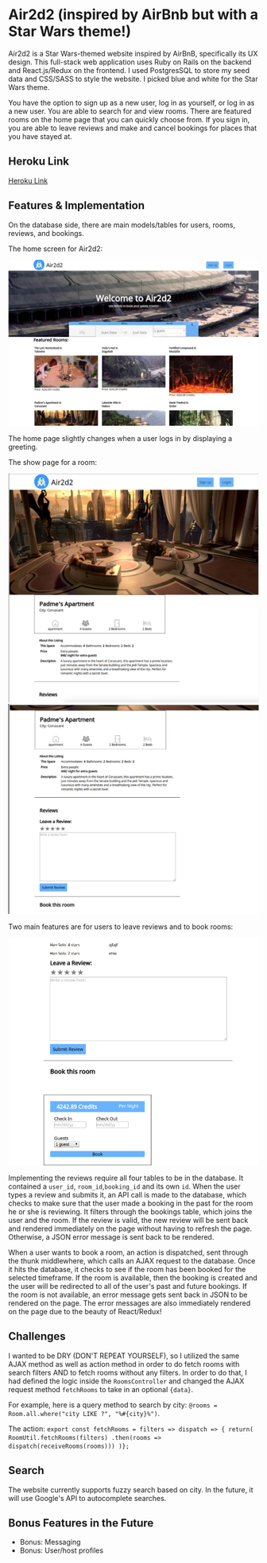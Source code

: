 # Air2d2 (inspired by AirBnb but with a Star Wars theme!)

Air2d2 is a Star Wars-themed website inspired by AirBnB, specifically its UX design. This full-stack web application uses Ruby on Rails on the backend and React.js/Redux on the frontend. I used PostgresSQL to store my seed data and CSS/SASS to style the website. I picked blue and white for the Star Wars theme.

You have the option to sign up as a new user, log in as yourself, or log in as a new user. You are able to search for and view rooms. There are featured rooms on the home page that you can quickly choose from. If you sign in, you are able to leave reviews and make and cancel bookings for places that you have stayed at.

## Heroku Link

[Heroku Link](http://air2d2.herokuapp.com)


## Features & Implementation

On the database side, there are main models/tables for users, rooms, reviews, and bookings.

The home screen for Air2d2:

![image of home](docs/images/welcome_page.png)

The home page slightly changes when a user logs in by displaying a greeting.

The show page for a room:

![image of show](docs/images/room_show_page)
![image of show2](docs/images/room_show_page2)


Two main features are for users to leave reviews and to book rooms:

![image of reviews and bookings](docs/images/reviews_bookings.png)


Implementing the reviews require all four tables to be in the database. It contained a `user_id`, `room_id`,`booking_id` and its own `id`. When the user types a review and submits it, an API call is made to the database, which checks to make sure that the user made a booking in the past for the room he or she is reviewing. It filters through the bookings table, which joins the user and the room. If the review is valid, the new review will be sent back and rendered immediately on the page without having to refresh the page. Otherwise, a JSON error message is sent back to be rendered.

When a user wants to book a room, an action is dispatched, sent through the thunk middlewhere, which calls an AJAX request to the database. Once it hits the database, it checks to see if the room has been booked for the selected timeframe. If the room is available, then the booking is created and the user will be redirected to all of the user's past and future bookings. If the room is not available, an error message gets sent back in JSON to be rendered on the page. The error messages are also immediately rendered on the page due to the beauty of React/Redux!

## Challenges

I wanted to be DRY (DON'T REPEAT YOURSELF), so I utilized the same AJAX method as well as action method in order to do fetch rooms with search filters AND to fetch rooms without any filters. In order to do that, I had defined the logic inside the `RoomsController` and changed the AJAX request method `fetchRooms` to take in an optional `{data}`.

For example, here is a query method to search by city: `@rooms = Room.all.where("city LIKE ?", "%#{city}%")`.

The action:
    ```export const fetchRooms = filters => dispatch => {
  return(
  RoomUtil.fetchRooms(filters)
    .then(rooms => dispatch(receiveRooms(rooms)))
    )};```


## Search

The website currently supports fuzzy search based on city. In the future, it will use Google's API to autocomplete searches.

## Bonus Features in the Future
- Bonus: Messaging
- Bonus: User/host profiles
